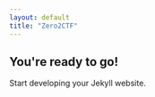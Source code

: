 ```yaml
---
layout: default
title: "Zero2CTF"
---
```


## You're ready to go!

Start developing your Jekyll website.
